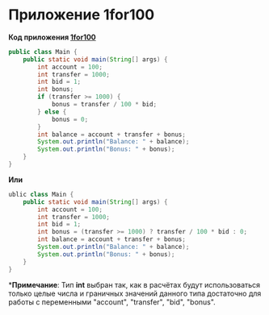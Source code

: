 # **Приложение 1for100**


**Код приложения [1for100](https://github.com/maxim-valov/1for100/blob/master/src/Main.java)**

```java
public class Main {
    public static void main(String[] args) {
        int account = 100;
        int transfer = 1000;
        int bid = 1;
        int bonus;
        if (transfer >= 1000) {
            bonus = transfer / 100 * bid;
        } else {
            bonus = 0;
        }
        int balance = account + transfer + bonus;
        System.out.println("Balance: " + balance);
        System.out.println("Bonus: " + bonus);
    }
}
```

**Или**

```java
ublic class Main {
    public static void main(String[] args) {
        int account = 100;
        int transfer = 1000;
        int bid = 1;
        int bonus = (transfer >= 1000) ? transfer / 100 * bid : 0;
        int balance = account + transfer + bonus;
        System.out.println("Balance: " + balance);
        System.out.println("Bonus: " + bonus);
    }
}
```

***Примечание**: Тип **int** выбран так, как в расчётах будут использоваться только целые числа и граничных значений данного типа достаточно для работы с переменными "account", "transfer", "bid", "bonus".